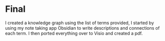 # Final
I created a knowledge graph using the list of terms provided, I started by using my note taking app Obsidian to write descriptions and connections of each term. I then ported everything over to Visio and created a pdf.
